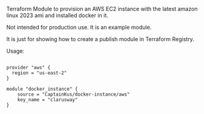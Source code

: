 Terraform Module to provision an AWS EC2 instance with the latest amazon linux 2023 ami and installed docker in it.

Not intended for production use. It is an example module.

It is just for showing how to create a publish module in Terraform Registry.

Usage:

```hcl

provider "aws" {
  region = "us-east-2"
}

module "docker_instance" {
    source = "CaptainKus/docker-instance/aws"
    key_name = "clarusway"
}